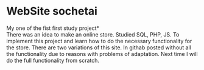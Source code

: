 # WebSite sochetai

My one of the fist first study project* <br>
There was an idea to make an online store. Studied SQL, PHP, JS. To implement this project and learn how to do the necessary functionality for the store. There are two variations of this site. In githab posted without all the functionality due to reasons with problems of adaptation. Next time I will do the full functionality from scratch. 
